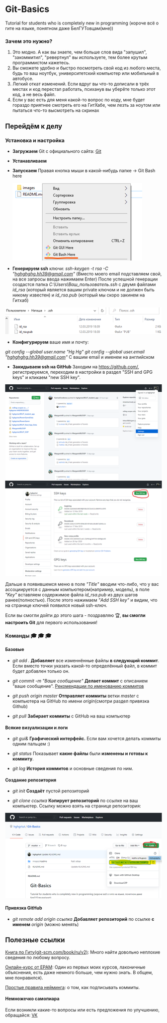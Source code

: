# Git-Basics
Tutorial for students who is completely new in programming (короче всё о гите на языке, понятном даже БелГУТовцам(мне))

### Зачем это нужно?
1) Это модно. А как вы знаете, чем больше слов вида "запушил", "закоммитил", "ревертнул" вы используете, тем более крутым программистом кажетесь.
2) Вы сможете удобно и быстро посмотреть свой код из любого места, будь то ваш ноутбук, университетский компьютер или мобильный в автобусе.
3) Легкий откат изменений. Если вдруг вы что-то дописали в трёх местах и код перестал работать, психанув вы уберёте только этот код, а не весь файл.
4) Если у вас есть для меня какой-то вопрос по коду, мне будет гораздо приятнее смотреть его на ГитХабе, чем лезть за ноутом или пытаться что-то высмотреть на скринах

## Перейдём к делу

### Установка и настройка

- **Загружаем** Git с официального сайта: [Git](http://git-scm.com/downloads)

- **Устанавливаем**

- **Запускаем** Правая кнопка мыши в какой-нибудь папке -> Git Bash here <p><img alt="Launching Git Bash" src="/images/readme/bash-launch.png"/></p>

- **Генерируем ssh** ключи: *ssh-keygen -t rsa -C "hghghghg.hh39@gmail.com"*
(Вместо моего email подставляем свой, на все запросы ввода нажимаем Enter)
После успешной генерации создастся папка *C:\\Users\Ваш_пользователь\.ssh* с двумя файлами *id_rsa* (который является вашим private ключом и не должен быть никому известен) и *id_rsa.pub* (который мы скоро закинем на Гитхаб)
<img alt="Generated ssh keys" src="/images/readme/ssh-files.png"/>

- **Конфигурируем** ваше имя и почту:

*git config --global user.name "Hg Hg"
git config --global user.email "hghghghg.hh39@gmail.com"* С вашим email и именем на английском

- **Закидываем ssh на GitHub**
Заходим на https://github.com/, регистрируемся, переходим в настройки в раздел "SSH and GPG keys" и кликаем "new SSH key".
<p><img alt="Settings from main screen" src="/images/readme/way-to-settings.png"/><img alt="SSH keys menu" src="/images/readme/keys-menu.png"/></p>

Дальше в появившемся меню в поле *"Title"* вводим что-либо, что у вас ассоциируется с данным компьютером(например, модель), в поле *"Key"* вставляем содержимое файла *id_rsa.pub* из двух шагов ранее(полностью). После этого нажимаем *"Add SSH key"* и видим, что на странице ключей появился новый ssh-ключ.

Если вы смогли дойти до этого шага - поздравляю :trophy:, **вы смогли настроить Git** для первого использования!

### Команды :mortar_board: :mortar_board: :mortar_board:

#### Базовые

- *git add .* **Добавляет** все изменнённые файлы **в следующий коммит**. Если вместо точки указать какой-то определённый файл, в коммит будет добавлен только он.

- *git commit -m "Ваше сообщение"* **Делает коммит** с описанием "ваше сообщение". [Рекомендации по именованию коммитов](https://docs.rs.school/#/en/git-convention)

- *git push origin master* **Отправляет коммиты** ветки *master* с компьютера на GitHub по имени *origin*(смотри раздел привязка Github)

- *git pull* **Забирает коммиты** c GitHub на ваш компьютер

#### Всякие визуализации и логи

- *git gui&* **Графический интерфейс.** Если вам хочется делать коммиты одним пальцем :)

- *git status* Показывает **какие файлы** были **изменены и готовы к коммиту**.

- *git log* **История коммитов** и основные сведения по ним.

#### Создание репозитория

- *git init* **Создаёт** пустой репозиторий

- *git clone ссылка* **Копирует репозиторий** по ссылке на ваш компьютер. Ссылку можно взять на странице репозитория:
<p><img alt="How to get link to the repository" src="/images/readme/repository-link.png"/></p>

#### Привязка GitHub

- *git remote add origin ссылка* **Добавляет репозиторий** по ссылке **с именем** *origin* (можно менять)

## Полезные ссылки

[Книга по Гиту(git-scm.com/book/ru/v2)](https://git-scm.com/book/ru/v2): Много найти довольно неплохие сведения по любому вопросу.

[Онлайн-курс от ЕРАМ](https://learn.epam.com/detailsPage?id=601f195a-d408-4439-a16d-0630ed2a412e): Один из первых моих курсов, лаконичные объяснения, есть даже немного больше, чем нужно знать. В общем, мне понравился).

[Простые правила нейминга](https://docs.rs.school/#/en/git-convention): о том, как подписывать коммиты.

#### Немножечко самопиара

Если возникли какие-то вопросы или есть предложения по улучшению, обращайся: [VK](https://vk.com/sasha_klass_2001)